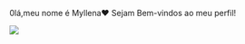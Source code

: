 0lá,meu nome é Myllena❤️
Sejam Bem-vindos ao meu perfil!

![](https://media1.tenor.com/m/cxS9KTSSN6AAAAAC/meowwah.gif)
